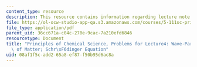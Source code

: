```yaml
---
content_type: resource
description: This resource contains information regarding lecture note 4 problems.
file: https://ol-ocw-studio-app-qa.s3.amazonaws.com/courses/5-111sc-principles-of-chemical-science-fall-2014/08af1f5cadd265a8ef87f50b95d6ac8a_MIT5_111F14_Lec04Prob.pdf
file_type: application/pdf
parent_uid: 36cc671a-c04c-270e-9cac-7a210efd6846
resourcetype: Document
title: "Principles of Chemical Science, Problems for Lecture4: Wave-Particle Duality\
  \ of Matter; Schr\xF6dinger Equation"
uid: 08af1f5c-add2-65a8-ef87-f50b95d6ac8a
---
```

